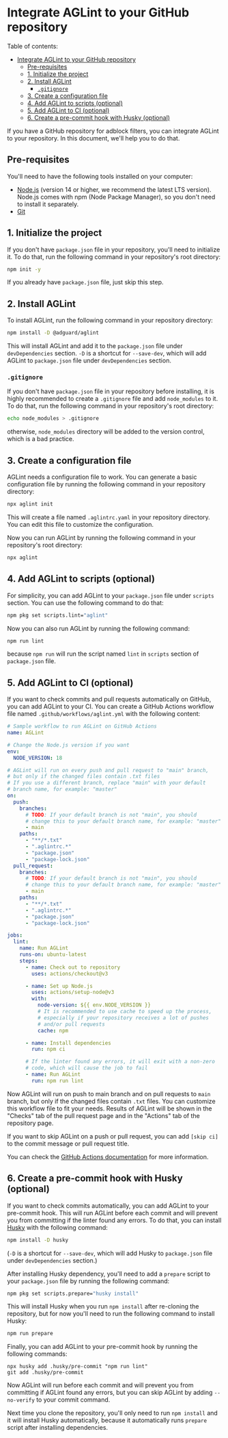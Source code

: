 # Integrate AGLint to your GitHub repository

Table of contents:
- [Integrate AGLint to your GitHub repository](#integrate-aglint-to-your-github-repository)
  - [Pre-requisites](#pre-requisites)
  - [1. Initialize the project](#1-initialize-the-project)
  - [2. Install AGLint](#2-install-aglint)
    - [`.gitignore`](#gitignore)
  - [3. Create a configuration file](#3-create-a-configuration-file)
  - [4. Add AGLint to scripts (optional)](#4-add-aglint-to-scripts-optional)
  - [5. Add AGLint to CI (optional)](#5-add-aglint-to-ci-optional)
  - [6. Create a pre-commit hook with Husky (optional)](#6-create-a-pre-commit-hook-with-husky-optional)

If you have a GitHub repository for adblock filters, you can integrate AGLint to your repository. In this document, we'll help you to do that.

## Pre-requisites

You'll need to have the following tools installed on your computer:
- [Node.js](https://nodejs.org/en/) (version 14 or higher, we recommend the latest LTS version). Node.js comes with npm (Node Package Manager), so you don't need to install it separately.
- [Git](https://git-scm.com/)

## 1. Initialize the project

If you don't have `package.json` file in your repository, you'll need to initialize it. To do that, run the following command in your repository's root directory:

```bash
npm init -y
```

If you already have `package.json` file, just skip this step.

## 2. Install AGLint

To install AGLint, run the following command in your repository directory:

```bash
npm install -D @adguard/aglint
```

This will install AGLint and add it to the `package.json` file under `devDependencies` section. `-D` is a shortcut for `--save-dev`, which will add AGLint to `package.json` file under `devDependencies` section.

### `.gitignore`

If you don't have `package.json` file in your repository before installing, it is highly recommended to create a `.gitignore` file and add `node_modules` to it. To do that, run the following command in your repository's root directory:

```bash
echo node_modules > .gitignore
```

otherwise, `node_modules` directory will be added to the version control, which is a bad practice.

## 3. Create a configuration file

AGLint needs a configuration file to work. You can generate a basic configuration file by running the following command in your repository directory:

```bash
npx aglint init
```

This will create a file named `.aglintrc.yaml` in your repository directory. You can edit this file to customize the configuration.

Now you can run AGLint by running the following command in your repository's root directory:

```bash
npx aglint
```

## 4. Add AGLint to scripts (optional)

For simplicity, you can add AGLint to your `package.json` file under `scripts` section. You can use the following command to do that:

```bash
npm pkg set scripts.lint="aglint"
```

Now you can also run AGLint by running the following command:

```bash
npm run lint
```

because `npm run` will run the script named `lint` in `scripts` section of `package.json` file.

## 5. Add AGLint to CI (optional)

If you want to check commits and pull requests automatically on GitHub, you can add AGLint to your CI. You can create a GitHub Actions workflow file named `.github/workflows/aglint.yml` with the following content:

```yaml
# Sample workflow to run AGLint on GitHub Actions
name: AGLint

# Change the Node.js version if you want
env:
  NODE_VERSION: 18

# AGLint will run on every push and pull request to "main" branch,
# but only if the changed files contain .txt files
# If you use a different branch, replace "main" with your default
# branch name, for example: "master"
on:
  push:
    branches:
      # TODO: If your default branch is not "main", you should
      # change this to your default branch name, for example: "master"
      - main
    paths:
      - "**/*.txt"
      - ".aglintrc.*"
      - "package.json"
      - "package-lock.json"
  pull_request:
    branches:
      # TODO: If your default branch is not "main", you should
      # change this to your default branch name, for example: "master"
      - main
    paths:
      - "**/*.txt"
      - ".aglintrc.*"
      - "package.json"
      - "package-lock.json"

jobs:
  lint:
    name: Run AGLint
    runs-on: ubuntu-latest
    steps:
      - name: Check out to repository
        uses: actions/checkout@v3

      - name: Set up Node.js
        uses: actions/setup-node@v3
        with:
          node-version: ${{ env.NODE_VERSION }}
          # It is recommended to use cache to speed up the process,
          # especially if your repository receives a lot of pushes
          # and/or pull requests
          cache: npm

      - name: Install dependencies
        run: npm ci

      # If the linter found any errors, it will exit with a non-zero
      # code, which will cause the job to fail
      - name: Run AGLint
        run: npm run lint
```

Now AGLint will run on push to main branch and on pull requests to `main` branch, but only if the changed files contain `.txt` files. You can customize this workflow file to fit your needs. Results of AGLint will be shown in the "Checks" tab of the pull request page and in the "Actions" tab of the repository page.

If you want to skip AGLint on a push or pull request, you can add `[skip ci]` to the commit message or pull request title.

You can check the [GitHub Actions documentation](https://docs.github.com/en/actions) for more information.

## 6. Create a pre-commit hook with Husky (optional)

If you want to check commits automatically, you can add AGLint to your pre-commit hook. This will run AGLint before each commit and will prevent you from committing if the linter found any errors. To do that, you can install [Husky](https://www.npmjs.com/package/husky) with the following command:

```bash
npm install -D husky
```

(`-D` is a shortcut for `--save-dev`, which will add Husky to `package.json` file under `devDependencies` section.)

After installing Husky dependency, you'll need to add a `prepare` script to your `package.json` file by running the following command:

```bash
npm pkg set scripts.prepare="husky install"
```

This will install Husky when you run `npm install` after re-cloning the repository, but for now you'll need to run the following command to install Husky:

```bash
npm run prepare
```

Finally, you can add AGLint to your pre-commit hook by running the following commands:

```
npx husky add .husky/pre-commit "npm run lint"
git add .husky/pre-commit
```

Now AGLint will run before each commit and will prevent you from committing if AGLint found any errors, but you can skip AGLint by adding `--no-verify` to your commit command.

Next time you clone the repository, you'll only need to run `npm install` and it will install Husky automatically, because it automatically runs `prepare` script after installing dependencies.
